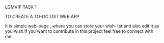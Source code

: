 LGMVIP TASK 1

TO CREATE A TO-DO LIST WEB APP

It is simple web-page , where you can store your wish-list and also edit it as you wish.If you want to contribute in this project feel free to connect with me.
